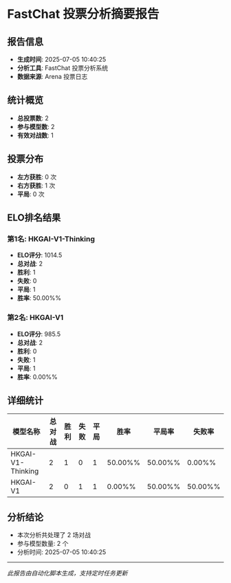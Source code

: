 # FastChat 投票分析摘要报告

## 报告信息
- **生成时间**: 2025-07-05 10:40:25
- **分析工具**: FastChat 投票分析系统
- **数据来源**: Arena 投票日志

## 统计概览
- **总投票数**: 2
- **参与模型数**: 2
- **有效对战数**: 1

## 投票分布
- **左方获胜**: 0 次
- **右方获胜**: 1 次
- **平局**: 0 次

## ELO排名结果
### 第1名: HKGAI-V1-Thinking
- **ELO评分**: 1014.5
- **总对战**: 2
- **胜利**: 1
- **失败**: 0
- **平局**: 1
- **胜率**: 50.00%%

### 第2名: HKGAI-V1
- **ELO评分**: 985.5
- **总对战**: 2
- **胜利**: 0
- **失败**: 1
- **平局**: 1
- **胜率**: 0.00%%

## 详细统计

| 模型名称 | 总对战 | 胜利 | 失败 | 平局 | 胜率 | 平局率 | 失败率 |
|---------|--------|------|------|------|------|--------|--------|
| HKGAI-V1-Thinking | 2 | 1 | 0 | 1 | 50.00%% | 50.00%% | 0.00%% |
| HKGAI-V1 | 2 | 0 | 1 | 1 | 0.00%% | 50.00%% | 50.00%% |

## 分析结论
- 本次分析共处理了 2 场对战
- 参与模型数量: 2 个
- 分析时间: 2025-07-05 10:40:25

---
*此报告由自动化脚本生成，支持定时任务更新*

